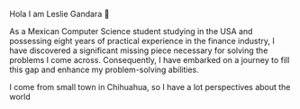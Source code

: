 Hola I am Leslie Gandara 🌱

As a Mexican Computer Science student studying in the USA and possessing eight years of practical experience in the finance industry, I have discovered a significant missing piece necessary for solving the problems I come across. Consequently, I have embarked on a journey to fill this gap and enhance my problem-solving abilities.

I come from small town in Chihuahua, so I have a lot perspectives about the world
<!--
**legandara/legandara** is a ✨ _special_ ✨ repository because its `README.md` (this file) appears on your GitHub profile.

Here are some ideas to get you started:

- 🔭 I’m currently working on my APP Polish Me, this a necesity that I found need to be solved...
- 🌱 I’m currently learning Computer Science and Mental health...
- 👯 I’m looking to collaborate on FAANG ...
- 🤔 I’m looking for help with ...
- 💬 Ask me about ...
- 📫 How to reach me: ...
- 😄 Pronouns: ...
- ⚡ Fun fact: ...
-->
